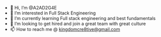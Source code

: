 - 👋 Hi, I’m @A2AD2G4E
- 👀 I’m interested in Full Stack Engineering
- 🌱 I’m currently learning Full stack engineering and best fundamentals
- 💞️ I’m looking to get hired and join a great team with great culture
- 📫 How to reach me @ kingdomcre8tive@gmail.com 

<!---
Godsacomputer/Godsacomputer is a ✨ special ✨ repository because its `README.md` (this file) appears on your GitHub profile.
You can click the Preview link to take a look at your changes.
--->
